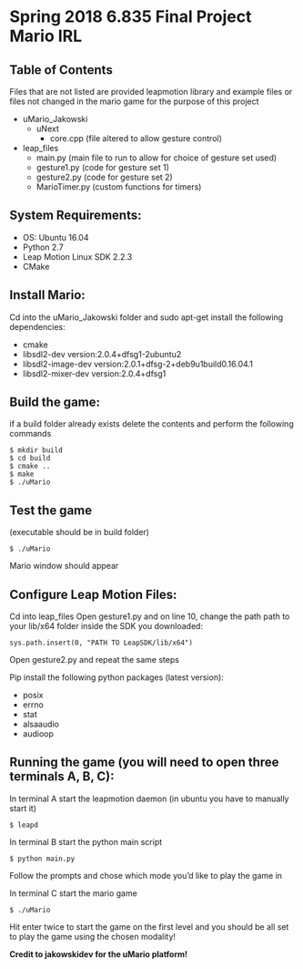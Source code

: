 # Spring 2018 6.835 Final Project Mario IRL
## Table of Contents
Files that are not listed are provided leapmotion library and example files or files not changed in the mario game for the purpose of this project
* uMario_Jakowski
  * uNext
    * core.cpp (file altered to allow gesture control)
* leap_files
  * main.py (main file to run to allow for choice of gesture set used)
  * gesture1.py (code for gesture set 1)
  * gesture2.py (code for gesture set 2)
  * MarioTimer.py (custom functions for timers)

## System Requirements:
* OS: Ubuntu 16.04
* Python 2.7
* Leap Motion Linux SDK 2.2.3
* CMake

## Install Mario:
Cd into the uMario_Jakowski folder and sudo apt-get install the following dependencies:
* cmake
* libsdl2-dev version:2.0.4+dfsg1-2ubuntu2
* libsdl2-image-dev version:2.0.1+dfsg-2+deb9u1build0.16.04.1
* libsdl2-mixer-dev version:2.0.4+dfsg1

## Build the game:
if a build folder already exists delete the contents and perform the following commands
```
$ mkdir build
$ cd build
$ cmake ..
$ make
$ ./uMario
```

## Test the game
(executable should be in build folder)
```
$ ./uMario
```
Mario window should appear

## Configure Leap Motion Files:

Cd into leap_files
Open gesture1.py and on line 10, change the path path to your lib/x64 folder inside the SDK you downloaded:
```
sys.path.insert(0, "PATH TO LeapSDK/lib/x64")
```
Open gesture2.py and repeat the same steps

Pip install the following python packages (latest version):
* posix
* errno
* stat
* alsaaudio
* audioop

## Running the game (you will need to open three terminals A, B, C):
In terminal A start the leapmotion daemon (in ubuntu you have to manually start it)
```
$ leapd
```

In terminal B start the python main script
```
$ python main.py
```
Follow the prompts and chose which mode you’d like to play the game in

In terminal C start the mario game
```
$ ./uMario
```

Hit enter twice to start the game on the first level and you should be all set to play the game using the chosen modality!

**Credit to jakowskidev for the uMario platform!**

